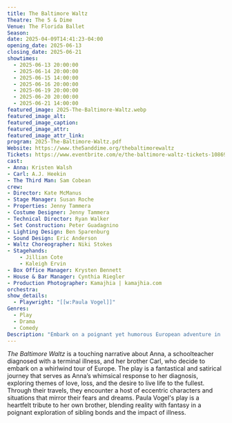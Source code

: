 ```yaml
---
title: The Baltimore Waltz
Theatre: The 5 & Dime
Venue: The Florida Ballet
Season: 
date: 2025-04-09T14:41:23-04:00
opening_date: 2025-06-13
closing_date: 2025-06-21
showtimes:
  - 2025-06-13 20:00:00
  - 2025-06-14 20:00:00
  - 2025-06-15 14:00:00
  - 2025-06-16 20:00:00
  - 2025-06-19 20:00:00
  - 2025-06-20 20:00:00
  - 2025-06-21 14:00:00
featured_image: 2025-The-Baltimore-Waltz.webp
featured_image_alt: 
featured_image_caption: 
featured_image_attr: 
featured_image_attr_link: 
program: 2025-The-Baltimore-Waltz.pdf
Website: https://www.the5anddime.org/thebaltimorewaltz
Tickets: https://www.eventbrite.com/e/the-baltimore-waltz-tickets-1086996548939?aff=jaxplays
cast:
- Anna: Kristen Walsh
- Carl: A.J. Heekin
- The Third Man: Sam Cobean
crew:
- Director: Kate McManus
- Stage Manager: Susan Roche
- Properties: Jenny Tammera
- Costume Designer: Jenny Tammera
- Technical Director: Ryan Walker
- Set Construction: Peter Guadagnino
- Lighting Design: Ben Sparenburg
- Sound Design: Eric Anderson
- Waltz Choreographer: Niki Stokes
- Stagehands:
    - Jillian Cote
    - Kaleigh Ervin
- Box Office Manager: Krysten Bennett
- House & Bar Manager: Cynthia Riegler
- Production Photographer: Kamajhia | kamajhia.com
orchestra:
show_details: 
  - Playwright: "[[w:Paula Vogel]]"
Genres:
  - Play
  - Drama
  - Comedy
Description: "Embark on a poignant yet humorous European adventure in 'The Baltimore Waltz,' where a woman and her brother seek joy and meaning in the face of terminal illness."
---
```

*The Baltimore Waltz* is a touching narrative about Anna, a schoolteacher diagnosed with a terminal illness, and her brother Carl, who decide to embark on a whirlwind tour of Europe. The play is a fantastical and satirical journey that serves as Anna’s whimsical response to her diagnosis, exploring themes of love, loss, and the desire to live life to the fullest. Through their travels, they encounter a host of eccentric characters and situations that mirror their fears and dreams. Paula Vogel's play is a heartfelt tribute to her own brother, blending reality with fantasy in a poignant exploration of sibling bonds and the impact of illness.

